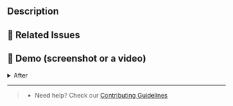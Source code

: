 ## Description
<!-- What changes does this PR make? -->

## 🔗 Related Issues

<!-- Link any related issues using #issue_number -->

## 📸 Demo (screenshot or a video)

<details>
<summary>After</summary>
<!-- Drop a screenshot of how things look after your changes -->
</details>

---
> - Need help? Check our [Contributing Guidelines](../CONTRIBUTING.md) 